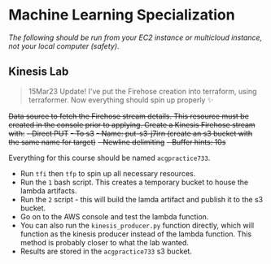 # Machine Learning Specialization
_The following should be run from your EC2 instance or multicloud instance, not your local computer (safety)_.

## Kinesis Lab

> 15Mar23 Update! I've put the Firehose creation into terraform, using terraformer. Now everything should spin up properly ✨  


~~Data source to fetch the Firehose stream details. This resource must be created in the console prior to applying. Create a Kinesis Firehose stream with:~~ 
  ~~- Direct PUT~~
  ~~- To s3~~
  ~~- Name: put-s3-j7irn (create an s3 bucket with the same name for target)~~
  ~~- Newline delimiting~~
  ~~- Buffer hints: 10s~~

Everything for this course should be named `acgpractice733`. 

- Run `tfi` then `tfp` to spin up all necessary resources. 
- Run the `1` bash script. This creates a temporary bucket to house the lambda artifacts.
- Run the `2` script - this will build the lamda artifact and publish it to the s3 bucket. 
- Go on to the AWS console and test the lambda function. 
- You can also run the `kinesis_producer.py` function directly, which will function as the kinesis producer instead of the lambda function. This method is probably closer to what the lab wanted. 
- Results are stored in the `acgpractice733` s3 bucket. 